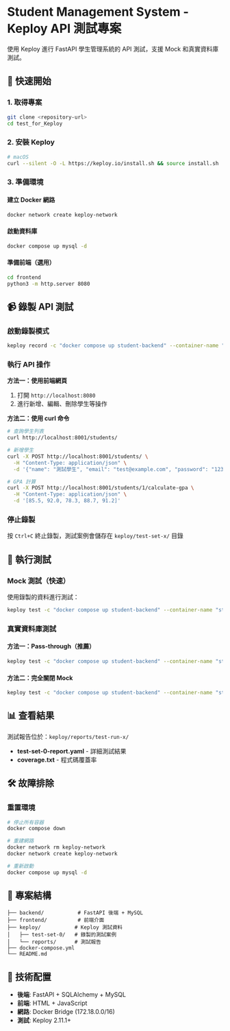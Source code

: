 # Student Management System - Keploy API 測試專案

使用 Keploy 進行 FastAPI 學生管理系統的 API 測試，支援 Mock 和真實資料庫測試。

## 🚀 快速開始

### 1. 取得專案
```bash
git clone <repository-url>
cd test_for_Keploy
```

### 2. 安裝 Keploy
```bash
# macOS
curl --silent -O -L https://keploy.io/install.sh && source install.sh
```

### 3. 準備環境

#### 建立 Docker 網路
```bash
docker network create keploy-network
```

#### 啟動資料庫
```bash
docker compose up mysql -d
```

#### 準備前端（選用）
```bash
cd frontend
python3 -m http.server 8080
```

## 📹 錄製 API 測試

### 啟動錄製模式
```bash
keploy record -c "docker compose up student-backend" --container-name "student-backend" -n "keploy-network" --buildDelay 60
```

### 執行 API 操作
**方法一：使用前端網頁**
1. 打開 `http://localhost:8080`
2. 進行新增、編輯、刪除學生等操作

**方法二：使用 curl 命令**
```bash
# 查詢學生列表
curl http://localhost:8001/students/

# 新增學生
curl -X POST http://localhost:8001/students/ \
  -H "Content-Type: application/json" \
  -d '{"name": "測試學生", "email": "test@example.com", "password": "123456"}'

# GPA 計算
curl -X POST http://localhost:8001/students/1/calculate-gpa \
  -H "Content-Type: application/json" \
  -d '[85.5, 92.0, 78.3, 88.7, 91.2]'
```

### 停止錄製
按 `Ctrl+C` 終止錄製，測試案例會儲存在 `keploy/test-set-x/` 目錄

## 🧪 執行測試

### Mock 測試（快速）
使用錄製的資料進行測試：
```bash
keploy test -c "docker compose up student-backend" --container-name "student-backend" -n "keploy-network" --delay 10 --buildDelay 60
```

### 真實資料庫測試
#### 方法一：Pass-through（推薦）
```bash
keploy test -c "docker compose up student-backend" --container-name "student-backend" -n "keploy-network" --delay 10 --buildDelay 60 --pass-through-ports 3306
```

#### 方法二：完全關閉 Mock
```bash
keploy test -c "docker compose up student-backend" --container-name "student-backend" -n "keploy-network" --delay 10 --buildDelay 60 --mocking=false
```

## 📊 查看結果

測試報告位於：`keploy/reports/test-run-x/`
- **test-set-0-report.yaml** - 詳細測試結果
- **coverage.txt** - 程式碼覆蓋率

## 🛠️ 故障排除

### 重置環境
```bash
# 停止所有容器
docker compose down

# 重建網路
docker network rm keploy-network
docker network create keploy-network

# 重新啟動
docker compose up mysql -d
```

## 📁 專案結構

```
├── backend/           # FastAPI 後端 + MySQL
├── frontend/          # 前端介面
├── keploy/           # Keploy 測試資料
│   ├── test-set-0/   # 錄製的測試案例
│   └── reports/      # 測試報告
├── docker-compose.yml
└── README.md
```

## 🔧 技術配置

- **後端**: FastAPI + SQLAlchemy + MySQL
- **前端**: HTML + JavaScript
- **網路**: Docker Bridge (172.18.0.0/16)
- **測試**: Keploy 2.11.1+